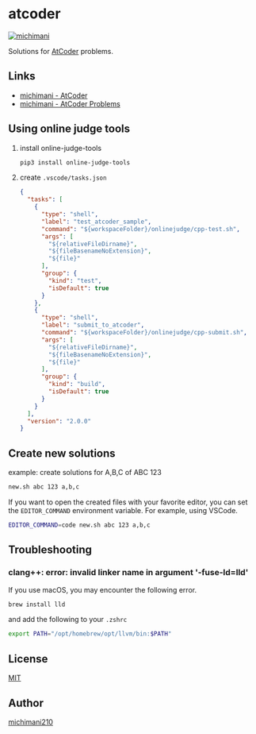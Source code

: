 atcoder
===

[![michimani](https://img.shields.io/endpoint?url=https%3A%2F%2Fatcoder-badges.now.sh%2Fapi%2Fatcoder%2Fjson%2Fmichimani)](https://atcoder.jp/users/michimani)

Solutions for [AtCoder](https://atcoder.jp/) problems.

## Links

- [michimani - AtCoder](https://atcoder.jp/users/michimani)
- [michimani - AtCoder Problems](https://kenkoooo.com/atcoder/#/user/michimani)

## Using online judge tools

1. install online-judge-tools

    ```bash
    pip3 install online-judge-tools
    ```
  
2. create `.vscode/tasks.json`

    ```json
    {
      "tasks": [
        {
          "type": "shell",
          "label": "test_atcoder_sample",
          "command": "${workspaceFolder}/onlinejudge/cpp-test.sh",
          "args": [
            "${relativeFileDirname}",
            "${fileBasenameNoExtension}",
            "${file}"
          ],
          "group": {
            "kind": "test",
            "isDefault": true
          }
        },
        {
          "type": "shell",
          "label": "submit_to_atcoder",
          "command": "${workspaceFolder}/onlinejudge/cpp-submit.sh",
          "args": [
            "${relativeFileDirname}",
            "${fileBasenameNoExtension}",
            "${file}"
          ],
          "group": {
            "kind": "build",
            "isDefault": true
          }
        }
      ],
      "version": "2.0.0"
    }
    ```

## Create new solutions

example: create solutions for A,B,C of ABC 123

```bash
new.sh abc 123 a,b,c
```

If you want to open the created files with your favorite editor, you can set the `EDITOR_COMMAND` environment variable. For example, using VSCode.

```bash
EDITOR_COMMAND=code new.sh abc 123 a,b,c
```

## Troubleshooting

### clang++: error: invalid linker name in argument '-fuse-ld=lld'

If you use macOS, you may encounter the following error.

```bash
brew install lld
```

and add the following to your `.zshrc`

```bash
export PATH="/opt/homebrew/opt/llvm/bin:$PATH"
```


## License

[MIT](https://github.com/michimani/atcoder/blob/main/LICENSE)

## Author

[michimani210](https://twitter.com/michimani210)

